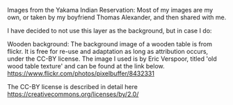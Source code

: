 Images from the Yakama Indian Reservation: Most of my images are my own, or taken by my boyfriend Thomas Alexander, and then shared with me. 


I have decided to not use this layer as the background, but in case I do: 

Wooden background: The background image of a wooden table is from flickr. It is free for re-use and adaptation as long as attribution occurs,
under the CC-BY license. The image I used is by Eric Verspoor, titled 'old wood table texture' and can be found at the link below. 
https://www.flickr.com/photos/pixelbuffer/8432331

The CC-BY license is described in detail here https://creativecommons.org/licenses/by/2.0/

